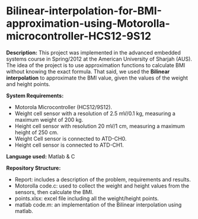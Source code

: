 # Bilinear-interpolation-for-BMI-approximation-using-Motorolla-microcontroller-HCS12-9S12
**Description:**
This project was implemented in the advanced embedded systems course in Spring/2012 at the American University of Sharjah (AUS).
The idea of the project is to use approximation functions to calculate BMI without knowing the exact formula. That said, we used the 
**Bilinear interpolation** to approximate the BMI value, given the values of the weight and height points.

**System Requirements:**

 - Motorola Microcontroller (HCS12/9S12).
 - Weight cell sensor with a resolution of 2.5 mV/0.1 kg, measuring a
   maximum weight of 200 kg.
 - Height cell sensor with resolution 20 mV/1 cm, measuring a maximum height of 250 cm.
 - Weight Cell sensor is connected to ATD-CH0.
 - Height cell sensor is connected to ATD-CH1.

**Language used:** Matlab & C

**Repository Structure:**

 - Report: includes a description of the problem, requirements and results.
 - Motorolla code.c: used to collect the weight and height values from the sensors, then calculate the BMI.
 - points.xlsx: excel file including all the weight/height points.
 - matlab code.m: an implementation of the Bilinear interpolation using matlab.
 


